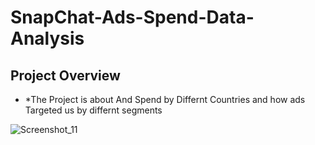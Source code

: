 # SnapChat-Ads-Spend-Data-Analysis

## Project Overview

* *The Project is about And Spend by Differnt Countries and how ads Targeted us by differnt segments

![Screenshot_11](https://user-images.githubusercontent.com/108445074/187690452-a1cb9dd9-4d07-455e-9290-67f451f83aeb.png)
